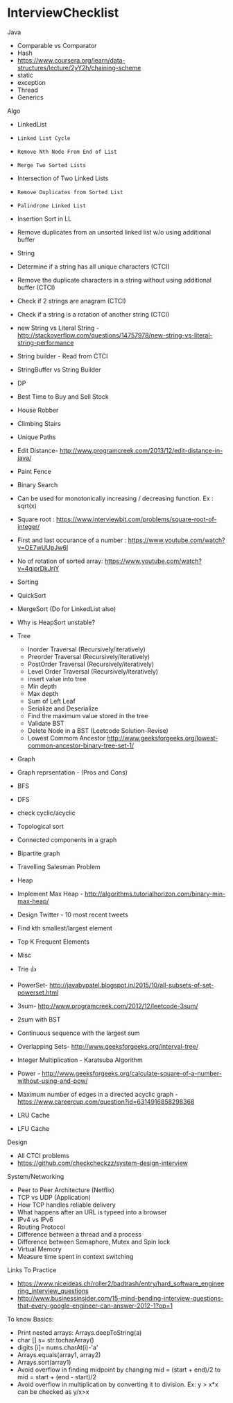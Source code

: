 # InterviewChecklist
 Java
 - Comparable vs Comparator
 - Hash
  - https://www.coursera.org/learn/data-structures/lecture/2yY2h/chaining-scheme
 - static
 - exception
 - Thread
 - Generics


Algo
 - LinkedList
  - 	Linked List Cycle
  - 	Remove Nth Node From End of List
  - 	Merge Two Sorted Lists
  -  Intersection of Two Linked Lists
  - 	Remove Duplicates from Sorted List
  - 	Palindrome Linked List
  -  Insertion Sort in LL
  -  Remove duplicates from an unsorted linked list w/o using additional buffer
  
 - String 
  - Determine if a string has all unique characters (CTCI)
  - Remove the duplicate characters in a string without using additional buffer (CTCI)
  - Check if 2 strings are anagram (CTCI)
  - Check if a string is a rotation of another string (CTCI)
  - new String vs Literal String - http://stackoverflow.com/questions/14757978/new-string-vs-literal-string-performance
  - String builder - Read from CTCI
  - StringBuffer vs String Builder
 
 - DP
  - Best Time to Buy and Sell Stock
  - House Robber
  - Climbing Stairs
  - Unique Paths
  - Edit Distance- http://www.programcreek.com/2013/12/edit-distance-in-java/
  - Paint Fence
  
 - Binary Search
  - Can be used for monotonically increasing / decreasing function. Ex : sqrt(x)
  - Square root : https://www.interviewbit.com/problems/square-root-of-integer/
  - First and last occurance of a number : https://www.youtube.com/watch?v=OE7wUUpJw6I
  - No of rotation of sorted array: https://www.youtube.com/watch?v=4qjprDkJrjY

 - Sorting
  - QuickSort
  - MergeSort (Do for LinkedList also)
  - Why is HeapSort unstable?
 
 - Tree
   - Inorder Traversal (Recursively/iteratively)
   - Preorder Traversal (Recursively/iteratively)
   - PostOrder Traversal (Recursively/iteratively)
   - Level Order Traversal (Recursively/iteratively)
   - insert value into tree
   - Min depth
   - Max depth
   - Sum of Left Leaf
   - Serialize and Deserialize
   - Find the maximum value stored in the tree
   - Validate BST
   - Delete Node in a BST  (Leetcode Solution-Revise)
   - Lowest Commom Ancestor http://www.geeksforgeeks.org/lowest-common-ancestor-binary-tree-set-1/
   
 - Graph
  - Graph reprsentation - (Pros and Cons)
  - BFS
  - DFS 
   - check cyclic/acyclic
   - Topological sort
   - Connected components in a graph
   - Bipartite graph
  - Travelling Salesman Problem
  
 - Heap
  - Implement Max Heap - http://algorithms.tutorialhorizon.com/binary-min-max-heap/
  - Design Twitter - 10 most recent tweets
  - Find kth smallest/largest element
  - Top K Frequent Elements
  
 - Misc
  - Trie :+1:
  - PowerSet- http://javabypatel.blogspot.in/2015/10/all-subsets-of-set-powerset.html
  - 3sum- http://www.programcreek.com/2012/12/leetcode-3sum/
  - 2sum with BST
  - Continuous sequence with the largest sum
  - Overlapping Sets- http://www.geeksforgeeks.org/interval-tree/
  - Integer Multiplication - Karatsuba Algorithm
  - Power - http://www.geeksforgeeks.org/calculate-square-of-a-number-without-using-and-pow/
  - Maximum number of edges in a directed acyclic graph - https://www.careercup.com/question?id=6314916858298368
  - LRU Cache
  - LFU Cache

Design
 - All CTCI problems
 - https://github.com/checkcheckzz/system-design-interview

System/Networking
 - Peer to Peer Architecture (Netflix)
 - TCP vs UDP (Application)
 - How TCP handles reliable delivery
 - What happens after an URL is typeed into a browser
 - IPv4 vs IPv6
 - Routing Protocol
 - Difference between a thread and a process
 - Difference between Semaphore, Mutex and Spin lock
 - Virtual Memory
 - Measure time spent in context switching

Links To Practice
 - https://www.niceideas.ch/roller2/badtrash/entry/hard_software_engineering_interview_questions
 - http://www.businessinsider.com/15-mind-bending-interview-questions-that-every-google-engineer-can-answer-2012-1?op=1

To know Basics:
 - Print nested arrays: Arrays.deepToString(a)
 - char [] s= str.tocharArray()
 - digits [i]= nums.charAt(i)-'a'
 - Arrays.equals(array1, array2)
 - Arrays.sort(array1)
 - Avoid overflow in finding midpoint by changing mid = (start + end)/2 to mid = start + (end - start)/2
 - Avoid overflow in multiplication by converting it to division. Ex: y > x*x can be checked as y/x>x

